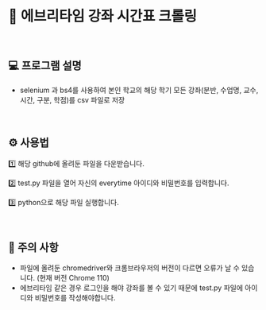 # 🏫 에브리타임 강좌 시간표 크롤링
<br>

## 💻 프로그램 설명
* selenium 과 bs4를 사용하여 본인 학교의 해당 학기 모든 강좌(분반, 수업명, 교수, 시간, 구분, 학점)를 csv 파일로 저장
<br>

## ⚙️ 사용법
1️⃣ 해당 github에 올려둔 파일을 다운받습니다.<p>
2️⃣ test.py 파일을 열어 자신의 everytime 아이디와 비밀번호를 입력합니다.<p>
3️⃣ python으로 해당 파일 실행합니다.

<br>

## 🚨 주의 사항
* 파일에 올려둔 chromedriver와 크롬브라우저의 버전이 다르면 오류가 날 수 있습니다. (현재 버전 Chrome 110)
* 에브리타임 같은 경우 로그인을 해야 강좌를 볼 수 있기 때문에 test.py 파일에 아이디와 비밀번호를 작성해야합니다.
